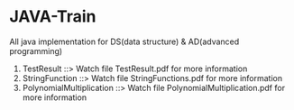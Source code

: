 # JAVA-Train
All java implementation for DS(data structure) &amp; AD(advanced programming)

1. TestResult      ::>    Watch file TestResult.pdf  for more information
2. StringFunction  ::>    Watch file StringFunctions.pdf for more information
3. PolynomialMultiplication  ::> Watch file PolynomialMultiplication.pdf  for more information
